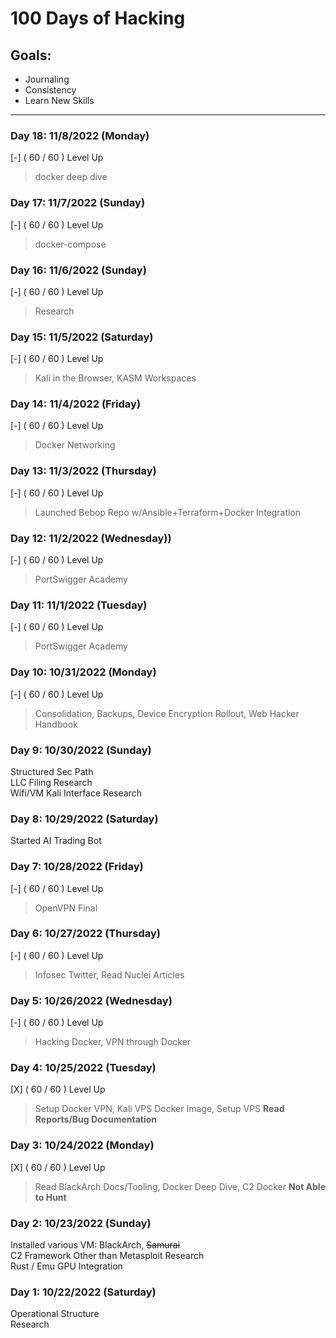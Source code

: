 # 100 Days of Hacking

## Goals:
- Journaling
- Consistency
- Learn New Skills

***
### Day 18: 11/8/2022 (Monday)
[-] ( 60 / 60 ) Level Up
> docker deep dive

### Day 17: 11/7/2022 (Sunday)
[-] ( 60 / 60 ) Level Up
> docker-compose

### Day 16: 11/6/2022 (Sunday)
[-] ( 60 / 60 ) Level Up
> Research

### Day 15: 11/5/2022 (Saturday)
[-] ( 60 / 60 ) Level Up
> Kali in the Browser, KASM Workspaces

### Day 14: 11/4/2022 (Friday)
[-] ( 60 / 60 ) Level Up
> Docker Networking

### Day 13: 11/3/2022 (Thursday)
[-] ( 60 / 60 ) Level Up
> Launched Bebop Repo w/Ansible+Terraform+Docker Integration

### Day 12: 11/2/2022 (Wednesday))
[-] ( 60 / 60 ) Level Up
> PortSwigger Academy

### Day 11: 11/1/2022 (Tuesday)
[-] ( 60 / 60 ) Level Up
> PortSwigger Academy

### Day 10: 10/31/2022 (Monday)
[-] ( 60 / 60 ) Level Up
> Consolidation, Backups, Device Encryption Rollout, Web Hacker Handbook

### Day 9: 10/30/2022 (Sunday)
Structured Sec Path <br>
LLC Filing Research <br>
Wifi/VM Kali Interface Research

### Day 8: 10/29/2022 (Saturday)
Started AI Trading Bot

### Day 7: 10/28/2022 (Friday)
[-] ( 60 / 60 ) Level Up
> OpenVPN Final

### Day 6: 10/27/2022 (Thursday)
[-] ( 60 / 60 ) Level Up
> Infosec Twitter, Read Nuclei Articles

### Day 5: 10/26/2022 (Wednesday)
[-] ( 60 / 60 ) Level Up
> Hacking Docker, VPN through Docker

### Day 4: 10/25/2022 (Tuesday)
[X] ( 60 / 60 ) Level Up
> Setup Docker VPN, Kali VPS Docker Image, Setup VPS
**Read Reports/Bug Documentation**

### Day 3: 10/24/2022 (Monday)
[X] ( 60 / 60 ) Level Up
> Read BlackArch Docs/Tooling, Docker Deep Dive, C2 Docker
**Not Able to Hunt**

### Day 2: 10/23/2022 (Sunday)
Installed various VM: BlackArch, ~~Samurai~~ <br>
C2 Framework Other than Metasploit Research <br>
Rust / Emu GPU Integration

### Day 1: 10/22/2022 (Saturday)
Operational Structure <br>
Research
